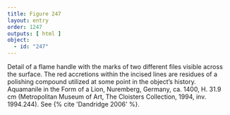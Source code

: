 ```yaml
---
title: Figure 247
layout: entry
order: 1247
outputs: [ html ]
object:
  - id: "247"
---
```


Detail of a flame handle with the marks of two different files visible across the surface. The red accretions within the incised lines are residues of a polishing compound utilized at some point in the object’s history. Aquamanile in the Form of a Lion, Nuremberg, Germany, ca. 1400, H. 31.9 cm (Metropolitan Museum of Art, The Cloisters Collection, 1994, inv. 1994.244). See {% cite 'Dandridge 2006' %}.
